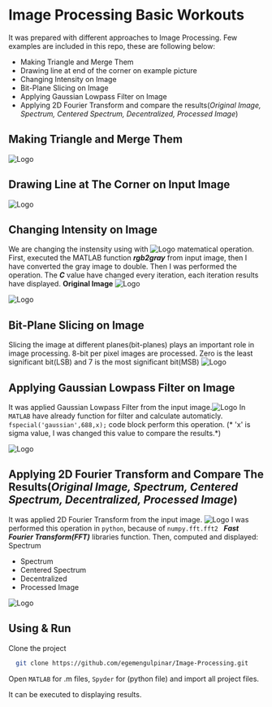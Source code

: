 # Image Processing Basic Workouts

It was prepared with different approaches to Image Processing.
Few examples are included in this repo, these are following below:

- Making Triangle and Merge Them
- Drawing line at end of the corner on example picture 
- Changing Intensity on Image
- Bit-Plane Slicing on Image
- Applying Gaussian Lowpass Filter on Image
- Applying 2D Fourier Transform and compare the results(*Original Image, Spectrum, Centered Spectrum, Decentralized, Processed Image*)










## Making Triangle and Merge Them
![Logo](https://www.linkpicture.com/q/untitled2_ss.png)





## Drawing Line at The Corner on Input Image
![Logo](https://www.linkpicture.com/q/result_compare.jpg)

## Changing Intensity on Image
We are changing the instensity using with ![Logo](https://www.linkpicture.com/q/CodeCogsEqn-1.gif) matematical operation.
First, executed the MATLAB function ***rgb2gray*** from input image, then I have converted the gray image to double. Then I was performed the operation.
The ***C*** value have changed every iteration, each iteration results have displayed.
**Original Image**
![Logo](https://www.linkpicture.com/q/balloons.jpg)


![Logo](https://www.linkpicture.com/q/untitled4_ss.png)


## Bit-Plane Slicing on Image
Slicing the image at different planes(bit-planes) plays an important role in image processing. 8-bit per pixel
images are processed. Zero is the least significant bit(LSB) and 7 is the most significant bit(MSB)
![Logo](https://www.linkpicture.com/q/result_compare_image_bit_plane_2.jpg)



## Applying Gaussian Lowpass Filter on Image
It was applied Gaussian Lowpass Filter from the input image.![Logo](https://www.linkpicture.com/q/CodeCogsEqn-2_1.gif)
In `MATLAB` have already function for filter and calculate automaticly.
`fspecial('gaussian',688,x);` code block perform this operation. (* 'x' is sigma value, I was changed this value to compare the results.*)




![Logo](https://www.linkpicture.com/q/assg2Q2_ss.png)


## Applying 2D Fourier Transform and Compare The Results(*Original Image, Spectrum, Centered Spectrum, Decentralized, Processed Image*)

It was applied 2D Fourier Transform from the input image. ![Logo](https://www.linkpicture.com/q/CodeCogsEqn-3.gif)
I was performed this operation in `python`,
because of `numpy.fft.fft2 ` ***Fast Fourier Transform(FFT)*** libraries function.
Then, computed and displayed:
Spectrum
- Spectrum
- Centered Spectrum
- Decentralized
- Processed Image


![Logo](https://www.linkpicture.com/q/assg2Q3_ss.png)



## Using & Run 

Clone the project

```bash
  git clone https://github.com/egemengulpinar/Image-Processing.git
```



Open `MATLAB` for .m files, `Spyder` for (python file)  and import all project files.

It can be executed to  displaying results.









